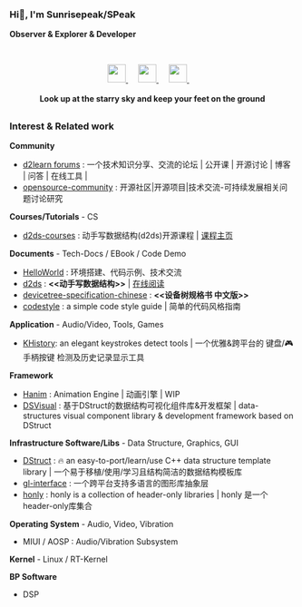 ### Hi👋, I'm Sunrisepeak/SPeak

**Observer & Explorer & Developer**

<br>

<!--

![Sunrisepeak's GitHub Stats](https://github-readme-stats.vercel.app/api?username=Sunrisepeak&show_icons=true&count_private=true)

<p align="center">
  <a href="https://github.com/Sunrisepeak" class="rich-diff-level-one">
    <img src="https://github-readme-stats.vercel.app/api?username=Sunrisepeak&hide_rank=true" alt="Sunrisepeak's Stats" >
    <img src="https://github-readme-stats.vercel.app/api/top-langs/?username=Sunrisepeak&layout=compact" alt="Sunrisepeak's Top Langs" >
  </a>
</p>
-->

<p align="center">
  <a href="https://space.bilibili.com/65858958" target="_blank" alt="Bilibili" title="Bilibili">
    <img src="https://user-images.githubusercontent.com/29084184/166415345-91925d37-c66f-448f-8d75-c8355fe0b692.png" width="32px"/>
  </a>
  &emsp;
  <a href="https://www.youtube.com/channel/UCOD0QsEX__8AWBNFu0yE3HA" target="_blank" alt="YouTube" title="YouTube">
    <img src="https://img.icons8.com/ios-filled/50/000000/youtube-play.png" width="32px"/>
  </a>
  &emsp;
  <a href="https://www.zhihu.com/people/SPeakShen" target="_blank" alt="Zhihu" title="Zhihu">
    <img src="https://img.icons8.com/material-two-tone/50/000000/zhihu.png" width="32px"/>
  </a>
  &emsp;
  <br><br>
  <strong>Look up at the starry sky and keep your feet on the ground</strong>
</p>

<h2></h2>

### Interest & Related work

**Community**
- [d2learn forums](https://forum.d2learn.org) : 一个技术知识分享、交流的论坛 | 公开课 | 开源讨论 | 博客 | 问答 | 在线工具 |
- [opensource-community](https://github.com/Sunrisepeak/opensource-community) : 开源社区|开源项目|技术交流-可持续发展相关问题讨论研究

**Courses/Tutorials** - CS
- [d2ds-courses](https://github.com/Sunrisepeak/d2ds-courses) : 动手写数据结构(d2ds)开源课程 | [课程主页](https://sunrisepeak.github.io/d2ds-courses/)

**Documents** - Tech-Docs / EBook / Code Demo
- [HelloWorld](https://github.com/Sunrisepeak/HelloWorld) : 环境搭建、代码示例、技术交流
- [d2ds](https://github.com/Sunrisepeak/d2ds) : **<<动手写数据结构>>** | [在线阅读](https://sunrisepeak.github.io/d2ds)
- [devicetree-specification-chinese](https://github.com/Sunrisepeak/devicetree-specification-chinese) : **<<设备树规格书 中文版>>**
- [codestyle](https://github.com/Sunrisepeak/codestyle) : a simple code style guide | 简单的代码风格指南

**Application** - Audio/Video, Tools, Games
 - [KHistory](https://github.com/Sunrisepeak/KHistory): an elegant keystrokes detect tools | 一个优雅&跨平台的 键盘/🎮手柄按键 检测及历史记录显示工具

**Framework**
 - [Hanim](https://github.com/Sunrisepeak/Hanim) : Animation Engine | 动画引擎 | WIP
 - [DSVisual](https://github.com/Sunrisepeak/DSVisual) : 基于DStruct的数据结构可视化组件库&开发框架 | data-structures visual component library & development framework based on DStruct

**Infrastructure Software/Libs** - Data Structure, Graphics, GUI
 - [DStruct](https://github.com/Sunrisepeak/DStruct)  : 🔥 an easy-to-port/learn/use C++ data structure template library | 一个易于移植/使用/学习且结构简洁的数据结构模板库
 - [gl-interface](https://github.com/Sunrisepeak/gl-interface)  : 一个跨平台支持多语言的图形库抽象层
 - [honly](https://github.com/Sunrisepeak/honly)  : honly is a collection of header-only libraries | honly 是一个header-only库集合

**Operating System** - Audio, Video, Vibration
 - MIUI / AOSP : Audio/Vibration Subsystem

**Kernel** - Linux / RT-Kernel

**BP Software**
 - DSP


